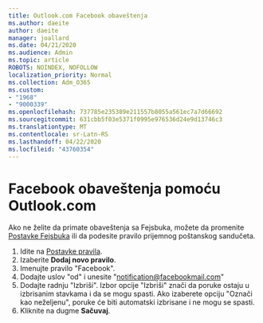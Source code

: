 ```yaml
---
title: Outlook.com Facebook obaveštenja
ms.author: daeite
author: daeite
manager: joallard
ms.date: 04/21/2020
ms.audience: Admin
ms.topic: article
ROBOTS: NOINDEX, NOFOLLOW
localization_priority: Normal
ms.collection: Adm_O365
ms.custom:
- "1968"
- "9000339"
ms.openlocfilehash: 737785e235389e211557b8055a561ec7a7d66692
ms.sourcegitcommit: 631cbb5f03e5371f0995e976536d24e9d13746c3
ms.translationtype: MT
ms.contentlocale: sr-Latn-RS
ms.lasthandoff: 04/22/2020
ms.locfileid: "43760354"
---
```

# <a name="facebook-notifications-using-outlookcom"></a>Facebook obaveštenja pomoću Outlook.com

Ako ne želite da primate obaveštenja sa Fejsbuka, možete da promenite [Postavke Fejsbuka](https://aka.ms/facebook-notifications-settings) ili da podesite pravilo prijemnog poštanskog sandučeta.

1. Idite na [Postavke pravila](https://outlook.live.com/mail/options/mail/rules/inboxRules).
1. Izaberite **Dodaj novo pravilo**.
1. Imenujte pravilo "Facebook".
1. Dodajte uslov "od" i unesite "notification@facebookmail.com"
1. Dodajte radnju "Izbriši". Izbor opcije "Izbriši" znači da poruke ostaju u izbrisanim stavkama i da se mogu spasti. Ako izaberete opciju "Označi kao neželjenu", poruke će biti automatski izbrisane i ne mogu se spasti.
1. Kliknite na dugme **Sačuvaj**.